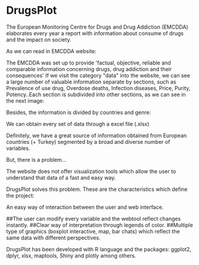 # DrugsPlot

The European Monitoring Centre for Drugs and Drug Addiction (EMCDDA) elaborates every year a report with information about consume of drugs and the impact on society.

As we can read in EMCDDA website:

The EMCDDA was set up to provide 'factual, objective, reliable and comparable information concerning drugs, drug addiction and their consequences'
If we visit the category "data" into the website, we can see a large number of valuable information separate by sections, such as  Prevalence of use drug, Overdose deaths, Infection diseases, Price, Purity, Potency..Each section is subdivided into other sections, as we can see in the next image:

Besides, the information is divided by countries and genre:

We can obtain every set of data through a excel file (.xlsx)

Definitely, we have a great source of information obtained from European countries (+ Turkey) segmented by a broad and diverse number of variables.

But, there is a problem...

The website does not offer visualization tools which allow the user to understand that data of a fast and easy way.

DrugsPlot solves this problem. These are the characteristics which define the project:

An easy way of interaction between the user and web interface. 

##The user can modify every variable and the webtool reflect changes instantly.
##Clear way of interpretation through legends of color.
##Multiple type of graphics (boxplot interactive, map, bar chats) which reflect the same data with different perspectives.

DrugsPlot has been developed with R language and the packages: ggplot2, dplyr, xlsx, maptools, Shiny and plotly among others.
